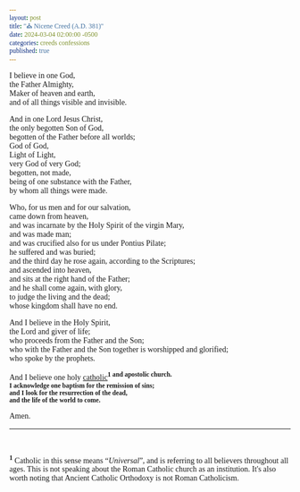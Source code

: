 ```yaml
---
layout: post
title: "⛪ Nicene Creed (A.D. 381)"
date: 2024-03-04 02:00:00 -0500
categories: creeds confessions
published: true
---
```


<!-- https://ccel.org/ccel/anonymous/scotconf/scotconf.iv.html -->

<style>
    * {
        font-family:'Times New Roman', Times, serif;
    }
</style>

I believe in one God,<br>
the Father Almighty,<br>
Maker of heaven and earth,<br>
and of all things visible and invisible.<br>

And in one Lord Jesus Christ,<br>
the only begotten Son of God,<br>
begotten of the Father before all worlds;<br>
God of God,<br>
Light of Light,<br>
very God of very God;<br>
begotten, not made,<br>
being of one substance with the Father,<br>
by whom all things were made.<br>

Who, for us men and for our salvation,<br>
came down from heaven,<br>
and was incarnate by the Holy Spirit of the virgin Mary,<br>
and was made man;<br>
and was crucified also for us under Pontius Pilate;<br>
he suffered and was buried;<br>
and the third day he rose again, according to the Scriptures;<br>
and ascended into heaven,<br>
and sits at the right hand of the Father;<br>
and he shall come again, with glory,<br>
to judge the living and the dead;<br>
whose kingdom shall have no end.<br>

And I believe in the Holy Spirit,<br>
the Lord and giver of life;<br>
who proceeds from the Father and the Son;<br>
who with the Father and the Son together is worshipped and glorified;<br>
who spoke by the prophets.<br>

And I believe one holy [catholic](https://sevenshepherd.github.io/heidelberg-catechism/#Q54)<sup style="font-weight:bold;">1</span> and apostolic church.<br>
I acknowledge one baptism for the remission of sins;<br>
and I look for the resurrection of the dead,<br>
and the life of the world to come.

Amen.

---

<br>

<sup style="font-weight:bold;">1</sup> Catholic in this sense means &ldquo;*Universal*&rdquo;, and is referring to all believers throughout all ages. This is not speaking about the Roman Catholic church as an institution. It's also worth noting that Ancient Catholic Orthodoxy is not Roman Catholicism.

<!-- We believe in one God,
      the Father almighty,
      maker of heaven and earth,
      of all things visible and invisible.

And in one Lord Jesus Christ,
      the only Son of God,
      begotten from the Father before all ages,
           God from God,
           Light from Light,
           true God from true God,
      begotten, not made;
      of the same essence as the Father.
      Through him all things were made.
      For us and for our salvation
           he came down from heaven;
           he became incarnate by the Holy Spirit and the virgin Mary,
           and was made human.
           He was crucified for us under Pontius Pilate;
           he suffered and was buried.
           The third day he rose again, according to the Scriptures.
           He ascended to heaven
           and is seated at the right hand of the Father.
           He will come again with glory
           to judge the living and the dead.
           His kingdom will never end.

And we believe in the Holy Spirit,
      the Lord, the giver of life.
      He proceeds from the Father and the Son,
      and with the Father and the Son is worshiped and glorified.
      He spoke through the prophets.
      We believe in one holy catholic and apostolic church.
      We affirm one baptism for the forgiveness of sins.
      We look forward to the resurrection of the dead,
      and to life in the world to come. Amen. -->



<!-- <script>
    var refTagger = {
        settings: {
            bibleVersion: 'ESV'
        }
    }; 

    (function(d, t) {
        var n=d.querySelector('[nonce]');
        refTagger.settings.nonce = n && (n.nonce||n.getAttribute('nonce'));
        var g = d.createElement(t), s = d.getElementsByTagName(t)[0];
        g.src = 'https://api.reftagger.com/v2/RefTagger.js';
        g.nonce = refTagger.settings.nonce;
        s.parentNode.insertBefore(g, s);
    }(document, 'script'));
</script> -->